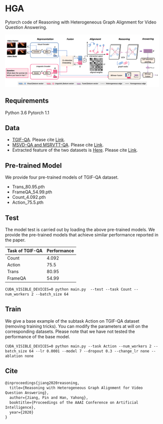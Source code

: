 # HGA
Pytorch code of Reasoning with Heterogeneous Graph Alignment for Video Question Answering.

![HGA](HGA.png)

## Requirements
Python 3.6
Pytorch 1.1

## Data
- [TGIF-QA](https://github.com/YunseokJANG/tgif-qa). Please cite [Link](https://arxiv.org/abs/1704.04497).
- [MSVD-QA and MSRVTT-QA](https://github.com/xudejing/video-question-answering). Please cite [Link](https://dl.acm.org/doi/pdf/10.1145/3123266.3123427).
- Extracted feature of the two datasets is [Here](https://github.com/fanchenyou/HME-VideoQA). Please cite [Link](https://arxiv.org/abs/1904.04357).

## Pre-trained Model
We provide four pre-trained models of TGIF-QA dataset.
- Trans_80.95.pth
- FrameQA_54.99.pth
- Count_4.092.pth
- Action_75.5.pth

## Test
The model test is carried out by loading the above pre-trained models. We provide the pre-trained models that achieve similar performance reported in the paper.

|Task of TGIF-QA|Performance|
|---|---|
|Count|4.092|
|Action|75.5|
|Trans|80.95|
|FrameQA|54.99|

```
CUDA_VISIBLE_DEVICES=0 python main.py  --test --task Count --num_workers 2 --batch_size 64
```

## Train
We give a base example of the subtask Action on TGIF-QA dataset (removing training tricks). You can modify the parameters at will on the corresponding datasets.
Please note that we have not tested the performance of the base model.
```
CUDA_VISIBLE_DEVICES=0 python main.py --task Action --num_workers 2 --batch_size 64 --lr 0.0001 --model 7 --dropout 0.3 --change_lr none --ablation none
```

## Cite

```
@inproceedings{jiang2020reasoning,
  title={Reasoning with Heterogeneous Graph Alignment for Video Question Answering},
  author={Jiang, Pin and Han, Yahong},
  booktitle={Proceedings of the AAAI Conference on Artificial Intelligence},
  year={2020}
}
```

